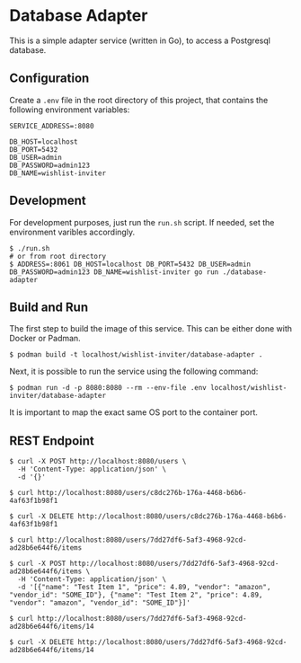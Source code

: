 # Database Adapter

This is a simple adapter service (written in Go), to access a Postgresql database.

## Configuration

Create a `.env` file in the root directory of this project, that contains the following environment variables:

```
SERVICE_ADDRESS=:8080

DB_HOST=localhost
DB_PORT=5432
DB_USER=admin
DB_PASSWORD=admin123
DB_NAME=wishlist-inviter
```

## Development

For development purposes, just run the `run.sh` script.
If needed, set the environment varibles accordingly.

```
$ ./run.sh
# or from root directory
$ ADDRESS=:8061 DB_HOST=localhost DB_PORT=5432 DB_USER=admin DB_PASSWORD=admin123 DB_NAME=wishlist-inviter go run ./database-adapter
```

## Build and Run

The first step to build the image of this service. This can be either done with Docker or Padman.

```
$ podman build -t localhost/wishlist-inviter/database-adapter .
```

Next, it is possible to run the service using the following command:

```
$ podman run -d -p 8080:8080 --rm --env-file .env localhost/wishlist-inviter/database-adapter
```

It is important to map the exact same OS port to the container port.

## REST Endpoint

```
$ curl -X POST http://localhost:8080/users \
  -H 'Content-Type: application/json' \
  -d '{}'
```

```
$ curl http://localhost:8080/users/c8dc276b-176a-4468-b6b6-4af63f1b98f1
```

```
$ curl -X DELETE http://localhost:8080/users/c8dc276b-176a-4468-b6b6-4af63f1b98f1
```

```
$ curl http://localhost:8080/users/7dd27df6-5af3-4968-92cd-ad28b6e644f6/items
```

```
$ curl -X POST http://localhost:8080/users/7dd27df6-5af3-4968-92cd-ad28b6e644f6/items \
  -H 'Content-Type: application/json' \
  -d '[{"name": "Test Item 1", "price": 4.89, "vendor": "amazon", "vendor_id": "SOME_ID"}, {"name": "Test Item 2", "price": 4.89, "vendor": "amazon", "vendor_id": "SOME_ID"}]'
```

```
$ curl http://localhost:8080/users/7dd27df6-5af3-4968-92cd-ad28b6e644f6/items/14
```

```
$ curl -X DELETE http://localhost:8080/users/7dd27df6-5af3-4968-92cd-ad28b6e644f6/items/14
```
